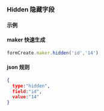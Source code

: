 ### Hidden 隐藏字段

#### 示例

#### maker 快速生成
```js
formCreate.maker.hidden('id','14')
```

#### json 规则
```json
{
  type:"hidden",
  field:"id", 
  value:"14"
}
```


